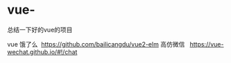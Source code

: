 # vue-
总结一下好的vue的项目

vue 饿了么  https://github.com/bailicangdu/vue2-elm
高仿微信    https://vue-wechat.github.io/#!/chat
